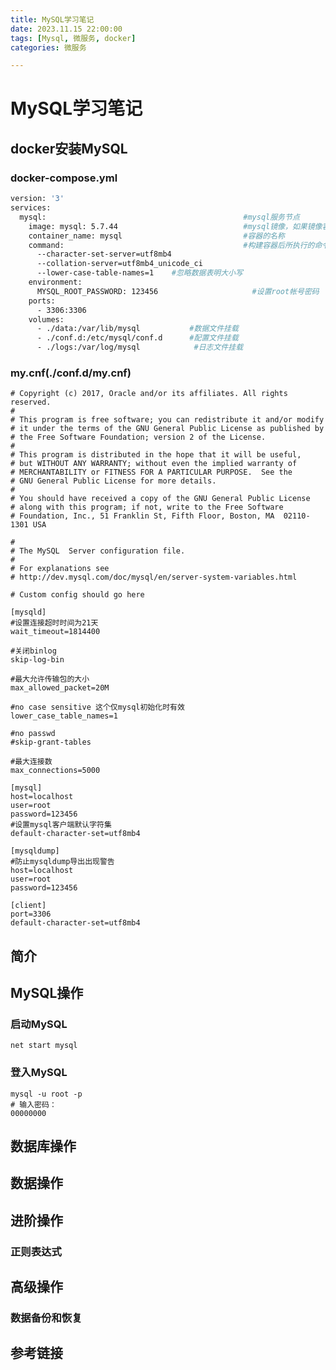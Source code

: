 ```yaml
---
title: MySQL学习笔记
date: 2023.11.15 22:00:00
tags: [Mysql, 微服务, docker]
categories: 微服务

---
```


# MySQL学习笔记

## docker安装MySQL

### docker-compose.yml

```dockerfile
version: '3'
services:
  mysql:                                            #mysql服务节点
    image: mysql: 5.7.44                            #mysql镜像，如果镜像容器没有会去自动拉取
    container_name: mysql                           #容器的名称
    command:                                        #构建容器后所执行的命令
      --character-set-server=utf8mb4
      --collation-server=utf8mb4_unicode_ci
      --lower-case-table-names=1    #忽略数据表明大小写 
    environment:
      MYSQL_ROOT_PASSWORD: 123456                     #设置root帐号密码
    ports:
      - 3306:3306
    volumes:
      - ./data:/var/lib/mysql           #数据文件挂载
      - ./conf.d:/etc/mysql/conf.d      #配置文件挂载
      - ./logs:/var/log/mysql            #日志文件挂载
```

### my.cnf(./conf.d/my.cnf)

```
# Copyright (c) 2017, Oracle and/or its affiliates. All rights reserved.
#
# This program is free software; you can redistribute it and/or modify
# it under the terms of the GNU General Public License as published by
# the Free Software Foundation; version 2 of the License.
#
# This program is distributed in the hope that it will be useful,
# but WITHOUT ANY WARRANTY; without even the implied warranty of
# MERCHANTABILITY or FITNESS FOR A PARTICULAR PURPOSE.  See the
# GNU General Public License for more details.
#
# You should have received a copy of the GNU General Public License
# along with this program; if not, write to the Free Software
# Foundation, Inc., 51 Franklin St, Fifth Floor, Boston, MA  02110-1301 USA

#
# The MySQL  Server configuration file.
#
# For explanations see
# http://dev.mysql.com/doc/mysql/en/server-system-variables.html

# Custom config should go here

[mysqld]
#设置连接超时时间为21天
wait_timeout=1814400

#关闭binlog
skip-log-bin

#最大允许传输包的大小
max_allowed_packet=20M

#no case sensitive 这个仅mysql初始化时有效
lower_case_table_names=1

#no passwd
#skip-grant-tables

#最大连接数
max_connections=5000

[mysql]
host=localhost
user=root
password=123456
#设置mysql客户端默认字符集
default-character-set=utf8mb4

[mysqldump]
#防止mysqldump导出出现警告
host=localhost
user=root
password=123456

[client]
port=3306
default-character-set=utf8mb4
```

## 简介

## MySQL操作

### 启动MySQL

```
net start mysql
```

### 登入MySQL

```
mysql -u root -p
# 输入密码：
00000000
```

## 数据库操作

## 数据操作

## 进阶操作

### 正则表达式

## 高级操作

### 数据备份和恢复

## 参考链接

[1]: https://www.runoob.com/mysql/mysql-tutorial.html	"菜鸟教程"
[2]: https://tuonioooo-notebook.gitbook.io/docker/docker-compose/docker-compose%E5%AE%89%E8%A3%85mySql	"docker-compose安装mySql"

